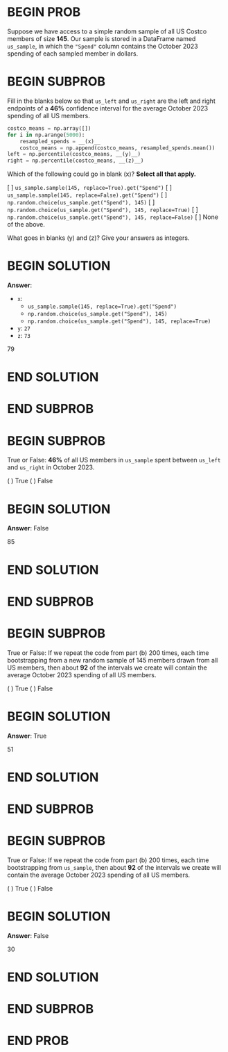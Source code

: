 # BEGIN PROB

Suppose we have access to a simple random sample of all US Costco
members of size **145**. Our sample is stored in a DataFrame named
`us_sample`, in which the `"Spend"` column contains the October 2023
spending of each sampled member in dollars.

# BEGIN SUBPROB

Fill in the blanks below so that `us_left` and `us_right` are the left
and right endpoints of a **46%** confidence interval for the average
October 2023 spending of all US members.

```py
costco_means = np.array([])
for i in np.arange(5000):
    resampled_spends = __(x)__
    costco_means = np.append(costco_means, resampled_spends.mean())
left = np.percentile(costco_means, __(y)__)
right = np.percentile(costco_means, __(z)__)
```

Which of the following could go in blank (x)? **Select all that apply.**

[ ] `us_sample.sample(145, replace=True).get("Spend")`
[ ] `us_sample.sample(145, replace=False).get("Spend")`
[ ] `np.random.choice(us_sample.get("Spend"), 145)`
[ ] `np.random.choice(us_sample.get("Spend"), 145, replace=True)`
[ ] `np.random.choice(us_sample.get("Spend"), 145, replace=False)`
[ ] None of the above.

What goes in blanks (y) and (z)? Give your answers as integers.

# BEGIN SOLUTION

**Answer**: 

- `x`: 
    - `us_sample.sample(145, replace=True).get("Spend")`
    - `np.random.choice(us_sample.get("Spend"), 145)`
    - `np.random.choice(us_sample.get("Spend"), 145, replace=True)`
- `y`: `27`
- `z`: `73`

<average>79</average>

# END SOLUTION

# END SUBPROB

# BEGIN SUBPROB

True or False: **46%** of all US members in `us_sample` spent between
`us_left` and `us_right` in October 2023.

( ) True 
( ) False

# BEGIN SOLUTION

**Answer**: False

<average>85</average>

# END SOLUTION

# END SUBPROB

# BEGIN SUBPROB

True or False: If we repeat the code from part (b) 200 times, each time
bootstrapping from a new random sample of 145 members drawn from all US
members, then about **92** of the intervals we create will contain the
average October 2023 spending of all US members.

( ) True 
( ) False

# BEGIN SOLUTION

**Answer**: True

<average>51</average>

# END SOLUTION

# END SUBPROB

# BEGIN SUBPROB

True or False: If we repeat the code from part (b) 200 times, each time
bootstrapping from `us_sample`, then about **92** of the intervals we
create will contain the average October 2023 spending of all US members.

( ) True 
( ) False

# BEGIN SOLUTION

**Answer**: False

<average>30</average>

# END SOLUTION

# END SUBPROB

# END PROB